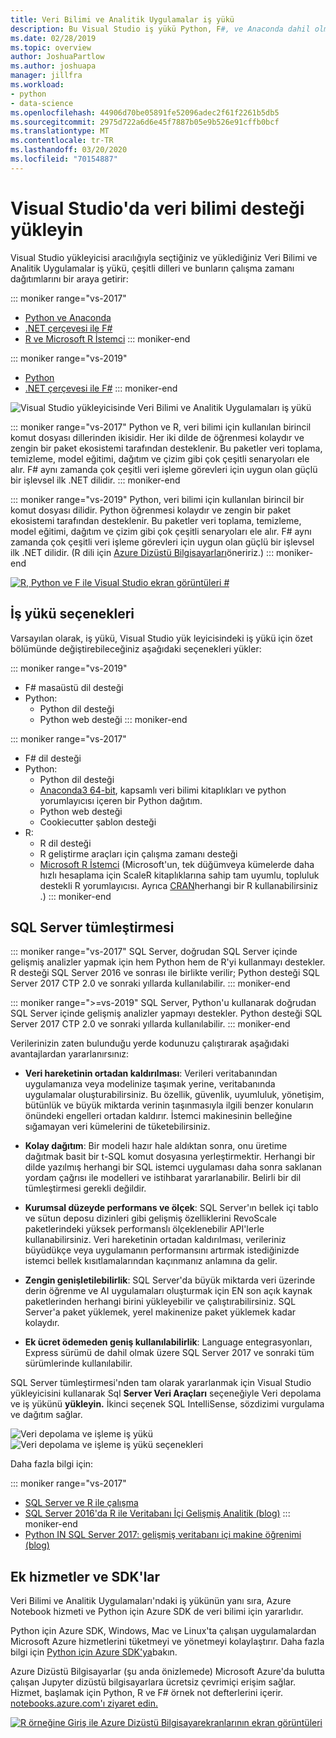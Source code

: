 ```yaml
---
title: Veri Bilimi ve Analitik Uygulamalar iş yükü
description: Bu Visual Studio iş yükü Python, F#, ve Anaconda dahil olmak üzere kendi çalışma zamanı dağıtımları bir araya getiriyor. (R ayrıca visual studio 2017'ye dahildir.)
ms.date: 02/28/2019
ms.topic: overview
author: JoshuaPartlow
ms.author: joshuapa
manager: jillfra
ms.workload:
- python
- data-science
ms.openlocfilehash: 44906d70be05891fe52096adec2f61f2261b5db5
ms.sourcegitcommit: 2975d722a6d6e45f7887b05e9b526e91cffb0bcf
ms.translationtype: MT
ms.contentlocale: tr-TR
ms.lasthandoff: 03/20/2020
ms.locfileid: "70154887"
---
```

# <a name="install-data-science-support-in-visual-studio"></a>Visual Studio'da veri bilimi desteği yükleyin

Visual Studio yükleyicisi aracılığıyla seçtiğiniz ve yüklediğiniz Veri Bilimi ve Analitik Uygulamalar iş yükü, çeşitli dilleri ve bunların çalışma zamanı dağıtımlarını bir araya getirir:

::: moniker range="vs-2017"
- [Python ve Anaconda](../python/overview-of-python-tools-for-visual-studio.md)
- [.NET çerçevesi ile F#](/dotnet/fsharp/)
- [R ve Microsoft R İstemci](../rtvs/index.md)
::: moniker-end

::: moniker range="vs-2019"
- [Python](../python/overview-of-python-tools-for-visual-studio.md)
- [.NET çerçevesi ile F#](/dotnet/fsharp/)
::: moniker-end

![Visual Studio yükleyicisinde Veri Bilimi ve Analitik Uygulamaları iş yükü](media/workload/data-science-workload.png)

::: moniker range="vs-2017"
Python ve R, veri bilimi için kullanılan birincil komut dosyası dillerinden ikisidir. Her iki dilde de öğrenmesi kolaydır ve zengin bir paket ekosistemi tarafından desteklenir. Bu paketler veri toplama, temizleme, model eğitimi, dağıtım ve çizim gibi çok çeşitli senaryoları ele alır. F# aynı zamanda çok çeşitli veri işleme görevleri için uygun olan güçlü bir işlevsel ilk .NET dilidir.
::: moniker-end

::: moniker range="vs-2019"
Python, veri bilimi için kullanılan birincil bir komut dosyası dilidir. Python öğrenmesi kolaydır ve zengin bir paket ekosistemi tarafından desteklenir. Bu paketler veri toplama, temizleme, model eğitimi, dağıtım ve çizim gibi çok çeşitli senaryoları ele alır. F# aynı zamanda çok çeşitli veri işleme görevleri için uygun olan güçlü bir işlevsel ilk .NET dilidir. (R dili için [Azure Dizüstü Bilgisayarları](https://notebooks.azure.com)öneririz.)
::: moniker-end

<!--Note link on the image because this one is large -->
[![R, Python ve F ile Visual Studio ekran görüntüleri #](media/workload/data-science-workload-screens.png)](media/workload/data-science-workload-screens.png#lightbox)

## <a name="workload-options"></a>İş yükü seçenekleri

Varsayılan olarak, iş yükü, Visual Studio yük leyicisindeki iş yükü için özet bölümünde değiştirebileceğiniz aşağıdaki seçenekleri yükler:

::: moniker range="vs-2019"
- F# masaüstü dil desteği
- Python:
  - Python dil desteği
  - Python web desteği
::: moniker-end

::: moniker range="vs-2017"
- F# dil desteği
- Python:
  - Python dil desteği
  - [Anaconda3 64-bit](https://www.continuum.io), kapsamlı veri bilimi kitaplıkları ve python yorumlayıcısı içeren bir Python dağıtım.
  - Python web desteği
  - Cookiecutter şablon desteği
- R:
  - R dil desteği
  - R geliştirme araçları için çalışma zamanı desteği
  - [Microsoft R İstemci](/machine-learning-server/r-client/what-is-microsoft-r-client) (Microsoft'un, tek düğümveya kümelerde daha hızlı hesaplama için ScaleR kitaplıklarına sahip tam uyumlu, topluluk destekli R yorumlayıcısı. Ayrıca [CRAN](https://cran.r-project.org/)herhangi bir R kullanabilirsiniz .)
::: moniker-end

## <a name="sql-server-integration"></a>SQL Server tümleştirmesi

::: moniker range="vs-2017"
SQL Server, doğrudan SQL Server içinde gelişmiş analizler yapmak için hem Python hem de R'yi kullanmayı destekler. R desteği SQL Server 2016 ve sonrası ile birlikte verilir; Python desteği SQL Server 2017 CTP 2.0 ve sonraki yıllarda kullanılabilir.
::: moniker-end

::: moniker range=">=vs-2019"
SQL Server, Python'u kullanarak doğrudan SQL Server içinde gelişmiş analizler yapmayı destekler. Python desteği SQL Server 2017 CTP 2.0 ve sonraki yıllarda kullanılabilir.
::: moniker-end

Verilerinizin zaten bulunduğu yerde kodunuzu çalıştırarak aşağıdaki avantajlardan yararlanırsınız:

- **Veri hareketinin ortadan kaldırılması**: Verileri veritabanından uygulamanıza veya modelinize taşımak yerine, veritabanında uygulamalar oluşturabilirsiniz. Bu özellik, güvenlik, uyumluluk, yönetişim, bütünlük ve büyük miktarda verinin taşınmasıyla ilgili benzer konuların önündeki engelleri ortadan kaldırır. İstemci makinesinin belleğine sığamayan veri kümelerini de tüketebilirsiniz.

- **Kolay dağıtım**: Bir modeli hazır hale aldıktan sonra, onu üretime dağıtmak basit bir t-SQL komut dosyasına yerleştirmektir. Herhangi bir dilde yazılmış herhangi bir SQL istemci uygulaması daha sonra saklanan yordam çağrısı ile modelleri ve istihbarat yararlanabilir. Belirli bir dil tümleştirmesi gerekli değildir.

- **Kurumsal düzeyde performans ve ölçek**: SQL Server'ın bellek içi tablo ve sütun deposu dizinleri gibi gelişmiş özelliklerini RevoScale paketlerindeki yüksek performanslı ölçeklenebilir API'lerle kullanabilirsiniz. Veri hareketinin ortadan kaldırılması, verileriniz büyüdükçe veya uygulamanın performansını artırmak istediğinizde istemci bellek kısıtlamalarından kaçınmanız anlamına da gelir.

- **Zengin genişletilebilirlik**: SQL Server'da büyük miktarda veri üzerinde derin öğrenme ve AI uygulamaları oluşturmak için EN son açık kaynak paketlerinden herhangi birini yükleyebilir ve çalıştırabilirsiniz. SQL Server'a paket yüklemek, yerel makinenize paket yüklemek kadar kolaydır.

- **Ek ücret ödemeden geniş kullanılabilirlik**: Language entegrasyonları, Express sürümü de dahil olmak üzere SQL Server 2017 ve sonraki tüm sürümlerinde kullanılabilir.

SQL Server tümleştirmesi'nden tam olarak yararlanmak için Visual Studio yükleyicisini kullanarak Sql **Server Veri Araçları** seçeneğiyle Veri depolama ve iş yükünü **yükleyin.** İkinci seçenek SQL IntelliSense, sözdizimi vurgulama ve dağıtım sağlar.

![Veri depolama ve işleme iş yükü](media/workload/data-storage-workload.png) &nbsp;&nbsp;&nbsp;&nbsp; ![Veri depolama ve işleme iş yükü seçenekleri](media/workload/data-storage-workload-options.png)

Daha fazla bilgi için:

::: moniker range="vs-2017"
- [SQL Server ve R ile çalışma](../rtvs/integrating-sql-server-with-r.md)
- [SQL Server 2016'da R ile Veritabanı İçi Gelişmiş Analitik (blog)](https://blogs.technet.microsoft.com/dataplatforminsider/2016/03/29/in-database-advanced-analytics-with-r-in-sql-server-2016/)
::: moniker-end
- [Python IN SQL Server 2017: gelişmiş veritabanı içi makine öğrenimi (blog)](https://blogs.technet.microsoft.com/dataplatforminsider/2017/04/19/python-in-sql-server-2017-enhanced-in-database-machine-learning/)

## <a name="additional-services-and-sdks"></a>Ek hizmetler ve SDK'lar

Veri Bilimi ve Analitik Uygulamaları'ndaki iş yükünün yanı sıra, Azure Notebook hizmeti ve Python için Azure SDK de veri bilimi için yararlıdır.

Python için Azure SDK, Windows, Mac ve Linux'ta çalışan uygulamalardan Microsoft Azure hizmetlerini tüketmeyi ve yönetmeyi kolaylaştırır. Daha fazla bilgi için [Python için Azure SDK'ya](/azure/python/)bakın.

Azure Dizüstü Bilgisayarlar (şu anda önizlemede) Microsoft Azure'da bulutta çalışan Jupyter dizüstü bilgisayarlara ücretsiz çevrimiçi erişim sağlar. Hizmet, başlamak için Python, R ve F# örnek not defterlerini içerir. [notebooks.azure.com'ı ziyaret edin.](https://notebooks.azure.com/)

<!--Note link on the image because this one is large -->
[![R örneğine Giriş ile Azure Dizüstü Bilgisayarekranlarının ekran görüntüleri](media/workload/data-science-workload-notebooks.png)](media/workload/data-science-workload-notebooks.png#lightbox)
